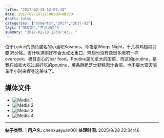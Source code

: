 ```yaml
---
title: "2017-02-10 12:07:43"
date: 2017-02-10T11:00:00+08:00
draft: false
categories: ["moments","2017","2017-02"]
tags: ["朋友圈","生活记录"]
summary: "2017-02-10 12:07:43..."
---
```


位于Leduc的颇负盛名的小酒吧Kosmos，今夜是Wings Night，十几种鸡翅每只要35分钱。酱汁味道刚好不会太咸太重口。鸡翅也没有像很多酒吧一样overcook。极其走心的bar food。Poutine是加拿大的国菜，而这的poutine，是我在加拿大吃过最好吃的poutine，薯条酥脆芝士韧糯肉汁香浓。也不妄大雪天驱车半小时来探寻这美味了。

## 媒体文件

- ![Media 1](/Moments/photos/2017-02-10/201702101207430.jpg)
- ![Media 2](/Moments/photos/2017-02-10/201702101207431.jpg)
- ![Media 3](/Moments/photos/2017-02-10/201702101207432.jpg)
- ![Media 4](/Moments/photos/2017-02-10/201702101207433.jpg)

---

**帖子类型:** 1
**用户名:** chenxueyuan001
**处理时间:** 2025/8/28 22:34:46